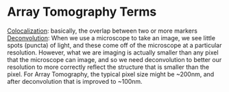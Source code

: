 # Array Tomography Terms

[Colocalization](http://en.wikipedia.org/wiki/Colocalization): basically, the overlap between two or more markers 
[Deconvolution](http://en.wikipedia.org/wiki/Microscopy#Deconvolution): When we use a microscope to take an image, we see little spots (puncta) of light, and these come off of the microscope at a particular resolution.  However, what we are imaging is actually smaller than any pixel that the microscope can image, and so we need deconvolution to better our resolution to more correctly reflect the structure that is smaller than the pixel.  For Array Tomography, the typical pixel size might be ~200nm, and after deconvolution that is improved to ~100nm.
